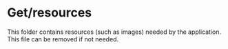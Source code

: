 # Get/resources

This folder contains resources (such as images) needed by the application. This file can
be removed if not needed.
